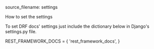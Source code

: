source_filename:
settings



How to set the settings

To set DRF docs' settings just include the dictionary below in Django's settings.py file.

REST_FRAMEWORK_DOCS = {
     'rest_framework_docs',
}


